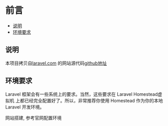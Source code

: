 # 前言

- [说明](#intor)
- [环境要求](#server-requirements)

<a name="intor"></a>
## 说明

本项目拷贝自[laravel.com](https://laravel.com/) 的网站源代码[github地址](https://github.com/laravel/laravel.com)

<a name="server-requirements"></a>
## 环境要求

Laravel 框架会有一些系统上的要求。当然，这些要求在 Laravel Homestead虚拟机 上都已经完全配置好了。所以，非常推荐你使用 Homestead 作为你的本地 Laravel 开发环境。

网站搭建, 参考官网配置环境